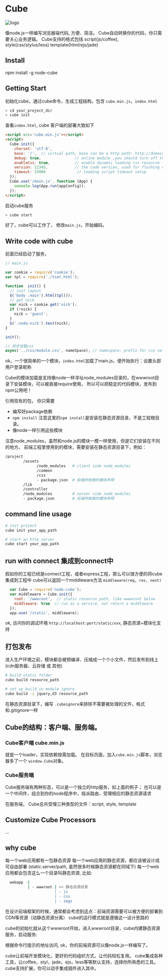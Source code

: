 Cube
=================

![logo](https://raw.github.com/fishbar/cube/master/logo.png)

像node.js一样编写浏览器端代码, 方便、简洁。 Cube自动转换你的代码，你只需要关心业务逻辑。
Cube支持的格式包括 script(js/coffee), style(css/stylus/less) template(html/ejs/jade)

## Install

  npm install -g node-cube

## Getting Start

初始化cube，通过cube命令，生成工程结构，包含 `cube.min.js`，`index.html`

```sh
> cd your_project_dir
> cube init
```

查看`index.html`, cube 客户端的部署大致如下
```html
<script src='cube.min.js'></script>
<script>
  Cube.init({
    charset: 'utf-8',
    base: '/',  // virtual path, base can be a http path: http://domain.com/project/static
    debug: true,               // online module ,you should turn off this switch
    enableCss: true,           // enable dynamic loading css resource
    version: 12345,            // the code version, used for flushing client side script
    timeout: 15000              // loading script timeout setup
  });
  Cube.use('/main.js', function (App) {
    console.log(App.run(appConfig));
  });
</script>
```
启动cube服务
```sh
> cube start
```
好了，cube可以工作了， 修改`main.js`，开始编码。

## Write code with cube

前面已经启动了服务，

```js
// main.js

var cookie = require('cookie');
var tpl = require('./tset.html');

function  init() {
  // init layout
  $('body .main').html(tpl());
  // get nick
  var nick = cookie.get('nick');
  if (!nick) {
    nick = 'guest';
  }
  $('.node-nick').text(nick);
}

init();

// 异步加载css
async('../css/module.css', nameSpace); // namespace: prefix for css selector
```
ok，一个很简单的一个模块，`index.html`加载了main.js，便开始执行：设置头部用户登录昵称

Cube的模块加载是支持像node一样寻址node_modules目录的，在wwwroot目录下安装模块，可以被直接require使用， 所以可以把稳定的代码模块，发布到npm公用吧！

引用现有的包， 你只需要

  * 编写好package依赖
  * `npm install`  注意这里的`npm install`是安装在静态资源目录，不是工程根目录。
  * 像node一样引用这些模块

注意node_modules，虽然和node.js的模块一模一样使用，但是它们安装在不同的地方。
前端工程里使用到的模块，需要安装在静态资源目录下，例如：
```sh
/project
        /assets
              /node_modules   # client side node_modules
              /common
              /css
              - package.json  # 前端所依赖的模块声明
        /lib
        /controller
        /node_modules         # server side node_modules
        - package.json        # 后端所依赖的模块申明
```

## command line usage

```sh
# init project
cube init your_app_path

# start an http server
cube start your_app_path

```

## run with connect 集成到connect中

  假如你的工程已经是connect工程，或者express工程，那么可以很方便的将cube集成到工程中
  cube可以返回一个middleware方法 `middleware(req, res, next)`

```js
  var Cube = require('node-cube');
  var middleware = Cube.init({
    root: '/wwwroot',  // static resource path, like wwwwroot below
    middleware: true  // run as a service, not return a middleware
  });
  app.use('/static', middleware);
```
  ok, 访问你的调试环境  `http://localhost:port/static/xxx`, 静态资源+模块化支持

## 打包发布

进入生产环境之前，模块都会被预编译、压缩成一个个小文件，然后发布到线上(cdn服务器、云存储 或 其他)

```sh
# build static folder
cube build resource_path

# set up build_in_module ignore
cube build -i jquery,d3 resource_path
```

在静态资源目录下，编写 `.cubeignore`来排除不需要被处理的文件，格式和.gitignore一样

## Cube的结构：客户端、服务端。

### Cube客户端  cube.min.js

就是一个loader，实现依赖按需加载。
在目标页面，加入`cube.min.js`脚本，浏览器多了一个 `window.Cube`对象。

### Cube服务端

Cube服务端有两种形态，可以是一个独立的http服务，如上面的例子；
也可以是一个中间件，组合到你的node程序中，指派路由，受理相应的静态资源请求

在服务端， Cube总共受理三种类型的文件：script, style, template

## Customize Cube Processors

...

## why cube

  每一个web应用都有一包静态资源
  每一个web应用的静态资源，都应该被设计成可自由部署 (static.server/path, 虽然很多时候静态资源都在同域下)
  每一个web应用都会包含这么一个目录叫静态资源, 比如:

```sh
  webapp -|
          | - wwwroot | << 静态资源目录
                      | - js
                      | - css
                      | - imgs
```
  在设计前端框架的时候，通常都会考虑到这点：前端资源需要可以被方便的部署到CDN等资源（动静态资源分离）
  cube的运行模式就是遵循这一设计思路的

  cube的初始化就从这个wwwroot开始，进入wwwroot目录，cube内建静态资源服务，启动服务:

  根据命令行提示的地址访问, ok，你的前端资源可以像node.js一样编写了。

  cube让前端开发模块化，更好的代码组织方式，让代码轻松复用。
  cube集成各种工具，让coffee，styl，jade，ejs，less等等默认支持，选择你所熟悉的工具。
  cube支持扩展，你可以动手集成插件进入其中。

